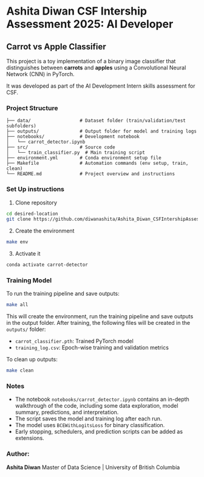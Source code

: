 # Ashita Diwan CSF Intership Assessment 2025: AI Developer

## Carrot vs Apple Classifier

This project is a toy implementation of a binary image classifier that distinguishes between **carrots** and **apples** using a Convolutional Neural Network (CNN) in PyTorch.

It was developed as part of the AI Development Intern skills assessment for CSF.

### Project Structure
```
├── data/                  # Dataset folder (train/validation/test subfolders)
├── outputs/               # Output folder for model and training logs
├── notebooks/             # Development notebook
│   └── carrot_detector.ipynb
├── src/                   # Source code
│   └── train_classifier.py  # Main training script
├── environment.yml        # Conda environment setup file
├── Makefile               # Automation commands (env setup, train, clean)
└── README.md              # Project overview and instructions
```

### Set Up instructions
1. Clone repository 
```bash
cd desired-location
git clone https://github.com/diwanashita/Ashita_Diwan_CSFIntershipAssessmen_t2025_AIDeveloper.git
```

2. Create the environment
```bash
make env
```

3. Activate it
```bash
conda activate carrot-detector
```

### Training Model
To run the training pipeline and save outputs:
```bash
make all
```
This will create the environment, run the training pipeline and save outputs in the output folder.
After training, the following files will be created in the `outputs/` folder:
- `carrot_classifier.pth`: Trained PyTorch model
- `training_log.csv`: Epoch-wise training and validation metrics

To clean up outputs:
```bash
make clean
```
### Notes
- The notebook `notebooks/carrot_detector.ipynb` contains an in-depth walkthrough of the code, including some data exploration, model summary, predictions, and interpretation. 
- The script saves the model and training log after each run. 
- The model uses `BCEWithLogitsLoss` for binary classification.
- Early stopping, schedulers, and prediction scripts can be added as extensions. 

### Author:
**Ashita Diwan**
Master of Data Science | University of British Columbia 
